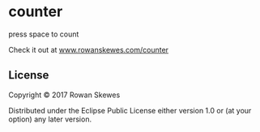 # counter

press space to count

Check it out at www.rowanskewes.com/counter

## License

Copyright © 2017 Rowan Skewes

Distributed under the Eclipse Public License either version 1.0 or (at
your option) any later version.
